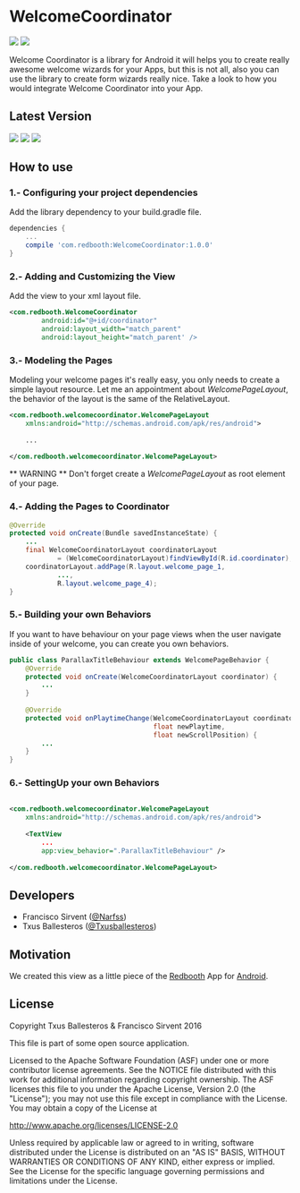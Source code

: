 WelcomeCoordinator
==================

![](assets/welcome_demo.gif)  ![](assets/onboarding_demo.gif)

Welcome Coordinator is a library for Android it will helps you to create really awesome welcome wizards for your Apps, but this is not all, also you can use the library to create form wizards really nice. Take a look to how you would integrate Welcome Coordinator into your App. 

## Latest Version

![](https://img.shields.io/badge/platform-android-green.svg) ![](https://img.shields.io/badge/Min%20SDK-14-green.svg) ![](https://img.shields.io/badge/Licence-Apache%20v2-green.svg)


## How to use

### 1.- Configuring your project dependencies

Add the library dependency to your build.gradle file.

```groovy
dependencies {
    ...
    compile 'com.redbooth:WelcomeCoordinator:1.0.0'
}
```

### 2.- Adding and Customizing the View

Add the view to your xml layout file.

```xml
<com.redbooth.WelcomeCoordinator
        android:id="@+id/coordinator"
        android:layout_width="match_parent"
        android:layout_height="match_parent' />
```

### 3.- Modeling the Pages

Modeling your welcome pages it's really easy, you only needs to create a simple layout resource. Let me an appointment about _WelcomePageLayout_, the behavior of the layout is the same of the RelativeLayout. 

```xml
<com.redbooth.welcomecoordinator.WelcomePageLayout
    xmlns:android="http://schemas.android.com/apk/res/android">
    
    ...
    
</com.redbooth.welcomecoordinator.WelcomePageLayout>
```

** WARNING ** Don't forget create a _WelcomePageLayout_ as root element of your page.

### 4.- Adding the Pages to Coordinator

```java
@Override
protected void onCreate(Bundle savedInstanceState) {
    ...
    final WelcomeCoordinatorLayout coordinatorLayout 
            = (WelcomeCoordinatorLayout)findViewById(R.id.coordinator); 
    coordinatorLayout.addPage(R.layout.welcome_page_1,
            ...,
            R.layout.welcome_page_4);
}
```

### 5.- Building your own Behaviors

If you want to have behaviour on your page views when the user navigate inside of your welcome, you can create you own behaviors.

```java
public class ParallaxTitleBehaviour extends WelcomePageBehavior {
    @Override
    protected void onCreate(WelcomeCoordinatorLayout coordinator) {
        ...
    }
    
    @Override
    protected void onPlaytimeChange(WelcomeCoordinatorLayout coordinator,
                                    float newPlaytime,
                                    float newScrollPosition) {
        ...
    }
}
```

### 6.- SettingUp your own Behaviors

```xml

<com.redbooth.welcomecoordinator.WelcomePageLayout
    xmlns:android="http://schemas.android.com/apk/res/android">
    
    <TextView
        ...
        app:view_behavior=".ParallaxTitleBehaviour" />
            
</com.redbooth.welcomecoordinator.WelcomePageLayout>
```

## Developers

* Francisco Sirvent ([@Narfss](https://github.com/narfss))
* Txus Ballesteros ([@Txusballesteros](https://github.com/txusballesteros))

## Motivation

We created this view as a little piece of the [Redbooth](https://redbooth.com/) App for [Android](https://play.google.com/store/apps/details?id=com.redbooth).


## License

Copyright Txus Ballesteros & Francisco Sirvent 2016

This file is part of some open source application.

Licensed to the Apache Software Foundation (ASF) under one
or more contributor license agreements.  See the NOTICE file
distributed with this work for additional information
regarding copyright ownership.  The ASF licenses this file
to you under the Apache License, Version 2.0 (the
"License"); you may not use this file except in compliance
with the License.  You may obtain a copy of the License at

  http://www.apache.org/licenses/LICENSE-2.0

Unless required by applicable law or agreed to in writing,
software distributed under the License is distributed on an
"AS IS" BASIS, WITHOUT WARRANTIES OR CONDITIONS OF ANY
KIND, either express or implied.  See the License for the
specific language governing permissions and limitations
under the License.